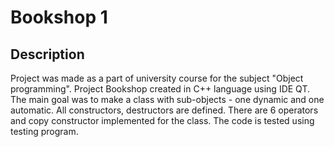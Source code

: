 # Bookshop 1

## Description
Project was made as a part of university course for the subject "Object programming".
Project Bookshop created in C++ language using IDE QT. The main goal was to make a class with sub-objects - one dynamic and one automatic. All constructors, destructors are defined. There are 6 operators and copy constructor implemented for the class. The code is tested using testing program.



